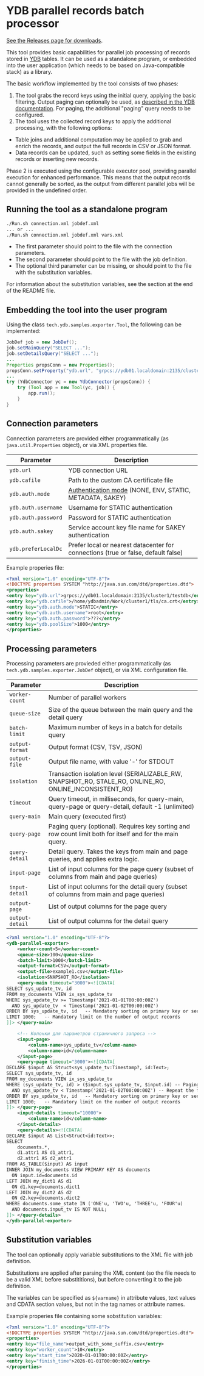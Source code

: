 # YDB parallel records batch processor

[See the Releases page for downloads](https://github.com/zinal/ydb-parallel-exporter/releases).

This tool provides basic capabilities for parallel job processing of records stored in [YDB](https://ydb.tech) tables.
It can be used as a standalone program, or embedded into the user application (which needs to be based on Java-compatible stack) as a library.

The basic workflow implemented by the tool consists of two phases:

1. The tool grabs the record keys using the initial query, applying the basic filtering. Output paging can optionally be used, as [described in the YDB documentation](https://ydb.tech/docs/en/dev/paging). For paging, the additional "paging" query needs to be configured.
2. The tool uses the collected record keys to apply the additional processing, with the following options:
  * Table joins and additional computation may be applied to grab and enrich the records, and output the full records in CSV or JSON format.
  * Data records can be updated, such as setting some fields in the existing records or inserting new records.

Phase 2 is executed using the configurable executor pool, providing parallel execution for enhanced performance. This means that the output records cannot generally be sorted, as the output from different parallel jobs will be provided in the undefined order.

## Running the tool as a standalone program

```bash
./Run.sh connection.xml jobdef.xml
... or ...
./Run.sh connection.xml jobdef.xml vars.xml
```

* The first parameter should point to the file with the connection parameters.
* The second parameter should point to the file with the job definition.
* The optional third parameter can be missing, or should point to the file with the substitution variables.

For information about the substitution variables, see the section at the end of the README file.

## Embedding the tool into the user program

Using the class `tech.ydb.samples.exporter.Tool`, the following can be implemented:

```java
JobDef job = new JobDef();
job.setMainQuery("SELECT ...");
job.setDetailsQuery("SELECT ...");
...
Properties propsConn = new Properties();
propsConn.setProperty("ydb.url", "grpcs://ydb01.localdomain:2135/cluster1/testdb");
...
try (YdbConnector yc = new YdbConnector(propsConn)) {
    try (Tool app = new Tool(yc, job)) {
        app.run();
    }
}
```

## Connection parameters

Connection parameters are provided either programmatically (as `java.util.Properties` object), or via XML properties file.

| **Parameter** | **Description** |
| --- | --- |
| `ydb.url` | YDB connection URL |
| `ydb.cafile` | Path to the custom CA certificate file |
| `ydb.auth.mode` | [Authentication mode](https://ydb.tech/docs/en/reference/ydb-sdk/auth#auth-provider) (NONE, ENV, STATIC, METADATA, SAKEY) |
| `ydb.auth.username` | Username for STATIC authentication |
| `ydb.auth.password` | Password for STATIC authentication |
| `ydb.auth.sakey` | Service account key file name for SAKEY authentication |
| `ydb.preferLocalDc` | Prefer local or nearest datacenter for connections (true or false, default false) |

Example properies file:

```xml
<?xml version="1.0" encoding="UTF-8"?>
<!DOCTYPE properties SYSTEM "http://java.sun.com/dtd/properties.dtd">
<properties>
<entry key="ydb.url">grpcs://ydb01.localdomain:2135/cluster1/testdb</entry>
<entry key="ydb.cafile">/home/ydbadmin/Work/cluster1/tls/ca.crt</entry>
<entry key="ydb.auth.mode">STATIC</entry>
<entry key="ydb.auth.username">root</entry>
<entry key="ydb.auth.password">???</entry>
<entry key="ydb.poolSize">1000</entry>
</properties>
```

## Processing parameters

Processing parameters are provieded either programmatically (as `tech.ydb.samples.exporter.JobDef` object), or via XML configuration file.

| **Parameter** | **Description** |
| --- | --- |
| `worker-count` | Number of parallel workers |
| `queue-size` | Size of the queue between the main query and the detail query |
| `batch-limit` | Maximum number of keys in a batch for details query |
| `output-format` | Output format (CSV, TSV, JSON) |
| `output-file` | Output file name, with value '-' for STDOUT |
| `isolation` | Transaction isolation level (SERIALIZABLE_RW, SNAPSHOT_RO, STALE_RO, ONLINE_RO, ONLINE_INCONSISTENT_RO) |
| `timeout` | Query timeout, in milliseconds, for query-main, query-page or query-detail, default -1 (unlimited) |
| `query-main` | Main query (executed first) |
| `query-page` | Paging query (optional). Requires key sorting and row count limit both for itself and for the main query. |
| `query-detail` | Detail query. Takes the keys from main and page queries, and applies extra logic. |
| `input-page` | List of input columns for the page query (subset of columns from main and page queries) |
| `input-detail` | List of input columns for the detail query (subset of columns from main and page queries) |
| `output-page` | List of output columns for the page query |
| `output-detail` | List of output columns for the detail query |

```xml
<?xml version="1.0" encoding="UTF-8"?>
<ydb-parallel-exporter>
    <worker-count>5</worker-count>
    <queue-size>100</queue-size>
    <batch-limit>1000</batch-limit>
    <output-format>CSV</output-format>
    <output-file>example1.csv</output-file>
    <isolation>SNAPSHOT_RO</isolation>
    <query-main timeout="3000"><![CDATA[
SELECT sys_update_tv, id
FROM my_documents VIEW ix_sys_update_tv
WHERE sys_update_tv >= Timestamp('2021-01-01T00:00:00Z')
  AND sys_update_tv  < Timestamp('2021-01-02T00:00:00Z')
ORDER BY sys_update_tv, id   -- Mandatory sorting on primary key or secondary index
LIMIT 1000;   -- Mandatory limit on the number of output records
]]> </query-main>

    <!-- Колонки для параметров страничного запроса -->
    <input-page>
        <column-name>sys_update_tv</column-name>
        <column-name>id</column-name>
    </input-page>
    <query-page timeout="3000"><![CDATA[
DECLARE $input AS Struct<sys_update_tv:Timestamp?, id:Text>;
SELECT sys_update_tv, id
FROM my_documents VIEW ix_sys_update_tv
WHERE (sys_update_tv, id) > ($input.sys_update_tv, $input.id) -- Paging condition
  AND sys_update_tv < Timestamp('2021-01-02T00:00:00Z') -- Repeat the filter from the main query
ORDER BY sys_update_tv, id   -- Mandatory sorting on primary key or secondary index
LIMIT 1000;   -- Mandatory limit on the number of output records
]]> </query-page>
    <input-details timeout="10000">
        <column-name>id</column-name>
    </input-details>
    <query-details><![CDATA[
DECLARE $input AS List<Struct<id:Text>>;
SELECT
    documents.*,
    d1.attr1 AS d1_attr1,
    d2.attr1 AS d2_attr1
FROM AS_TABLE($input) AS input
INNER JOIN my_documents VIEW PRIMARY KEY AS documents
  ON input.id=documents.id
LEFT JOIN my_dict1 AS d1
  ON d1.key=documents.dict1
LEFT JOIN my_dict2 AS d2
  ON d2.key=documents.dict2
WHERE documents.some_state IN ('ONE'u, 'TWO'u, 'THREE'u, 'FOUR'u)
  AND documents.input_tv IS NOT NULL;
]]> </query-details>
</ydb-parallel-exporter>
```

## Substitution variables

The tool can optionally apply variable substitutions to the XML file with job definition.

Substitutions are applied after parsing the XML content (so the file needs to be a valid XML before substititions), but before converting it to the job definition.

The variables can be specified as `${varname}` in attribute values, text values and CDATA section values, but not in the tag names or attribute names.

Example properies file containing some sobstitution variables:

```xml
<?xml version="1.0" encoding="UTF-8"?>
<!DOCTYPE properties SYSTEM "http://java.sun.com/dtd/properties.dtd">
<properties>
<entry key="file_name">output_with_some_suffix.csv</entry>
<entry key="worker_count">10</entry>
<entry key="start_time">2020-01-01T00:00:00Z</entry>
<entry key="finish_time">2026-01-01T00:00:00Z</entry>
</properties>
```
